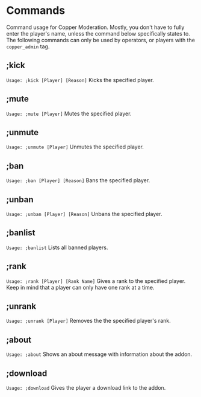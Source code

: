 # Commands
Command usage for Copper Moderation. Mostly, you don't have to fully enter the player's name, unless the command below specifically states to.
The following commands can only be used by operators, or players with the `copper_admin` tag.

## ;kick
`Usage: ;kick [Player] [Reason]`
Kicks the specified player.

## ;mute
`Usage: ;mute [Player]`
Mutes the specified player.

## ;unmute
`Usage: ;unmute [Player]`
Unmutes the specified player.

## ;ban
`Usage: ;ban [Player] [Reason]`
Bans the specified player.

## ;unban
`Usage: ;unban [Player] [Reason]`
Unbans the specified player.

## ;banlist
`Usage: ;banlist`
Lists all banned players.

## ;rank
`Usage: ;rank [Player] [Rank Name]`
Gives a rank to the specified player. Keep in mind that a player can only have one rank at a time.

## ;unrank
`Usage: ;unrank [Player]`
Removes the the specified player's rank.

## ;about
`Usage: ;about`
Shows an about message with information about the addon.

## ;download
`Usage: ;download`
Gives the player a download link to the addon.